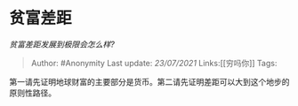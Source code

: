 # 贫富差距
*贫富差距发展到极限会怎么样?*

> Author: #Anonymity
> Last update: *23/07/2021*
> Links:[[穷吗你]]
> Tags:

第一请先证明地球财富的主要部分是货币。第二请先证明差距可以大到这个地步的原则性路径。

